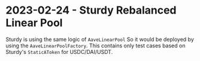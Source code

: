 # 2023-02-24 - Sturdy Rebalanced Linear Pool

Sturdy is using the same logic of `AaveLinearPool`
So it would be deployed by using the `AaveLinearPoolFactory`.
This contains only test cases based on Sturdy's `StaticAToken` for USDC/DAI/USDT.